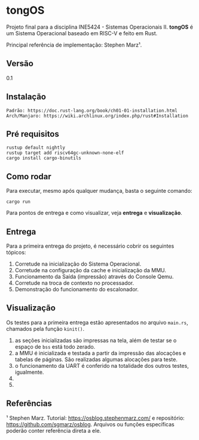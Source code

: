 # tongOS

Projeto final para a disciplina INE5424 - Sistemas Operacionais II. **tongOS** é um Sistema Operacional baseado em RISC-V e feito em Rust. 

Principal referência de implementação: Stephen Marz¹.

## Versão
0.1


## Instalação
```
Padrão: https://doc.rust-lang.org/book/ch01-01-installation.html
Arch/Manjaro: https://wiki.archlinux.org/index.php/rust#Installation
```
## Pré requisitos
```
rustup default nightly
rustup target add riscv64gc-unknown-none-elf
cargo install cargo-binutils
```

## Como rodar
Para executar, mesmo após qualquer mudança, basta o seguinte comando: 
```
cargo run
```
Para pontos de entrega e como visualizar, veja __entrega__ e __visualização__.

## Entrega
Para a primeira entrega do projeto, é necessário cobrir os seguintes tópicos:
1. Corretude na inicialização do Sistema Operacional. 
2. Corretude na configuração da cache e inicialização da MMU.
3. Funcionamento da Saída (impressão) através do Console Qemu.
4. Corretude na troca de contexto no processador.
5. Demonstração do funcionamento do escalonador.

## Visualização
Os testes para a primeira entrega estão apresentados no arquivo `main.rs`, chamados pela função `kinit()`.
1. as seções inicializadas são impressas na tela, além de testar se o espaço de `bss` está todo zerado.
2. a MMU é inicializada e testada a partir da impressão das alocações e tabelas de páginas. São realizadas algumas alocações para teste.
3. o funcionamento da UART é conferido na totalidade dos outros testes, igualmente.
4. 
5. 

## Referências

¹ Stephen Marz. Tutorial: https://osblog.stephenmarz.com/ e repositório: https://github.com/sgmarz/osblog. Arquivos ou funções específicas poderão conter referência direta a ele.

